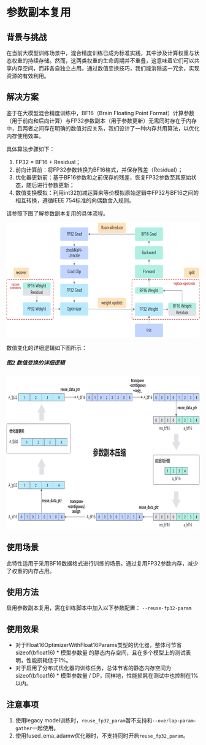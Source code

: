 # 参数副本复用

## 背景与挑战

在当前大模型训练场景中，混合精度训练已成为标准实践，其中涉及计算权重与状态权重的持续存储。然而，这两类权重的生命周期并不重叠，这意味着它们可以共享内存空间，而非各自独立占用。通过数值变换技巧，我们能消除这一冗余，实现资源的有效利用。

## 解决方案

鉴于在大模型混合精度训练中，BF16（Brain Floating Point Format）计算参数（用于前向和后向计算）与FP32参数副本（用于参数更新）无需同时存在于内存中，且两者之间存在明确的数值对应关系，我们设计了一种内存共用算法，以优化内存使用效率。

具体算法步骤如下：
1. FP32 = BF16 + Residual；
2. 前向计算前：将FP32参数转换为BF16格式，并保存残差（Residual）；
3. 优化器更新前：基于BF16参数和之前保存的残差，恢复FP32参数至其原始状态，随后进行参数更新；
4. 数值变换模拟：利用int32加减运算来等价模拟原始逻辑中FP32与BF16之间的相互转换，遵循IEEE 754标准的向偶数舍入规则。


请参照下图了解参数副本复用的具体流程。
<p align="center"> <img src="../../sources/images/reuse_fp32_param_a.png" height="300px" width="750px"></p>

数值变化的详细逻辑如下图所示：
##### 图2 数值变换的详细逻辑
<p align="center"> <img src="../../sources/images/reuse_fp32_param_b.png" height="400px" width="750px"></p>

## 使用场景

此特性适用于采用BF16数据格式进行训练的场景。通过复用FP32参数内存，减少了权重的内存占用。

## 使用方法

启用参数副本复用，需在训练脚本中加入以下参数配置：
`--reuse-fp32-param`

## 使用效果

*  对于Float16OptimizerWithFloat16Params类型的优化器，整体可节省 sizeof(bfloat16) * 模型参数量 的静态内存空间，且在多个模型上的测试表明，性能损耗低于1%。
*  对于启用了分布式优化器的训练任务，总体节省的静态内存空间为 sizeof(bfloat16) * 模型参数量 / DP，同样地，性能损耗在测试中也控制在1%以内。

## 注意事项

1. 使用legacy model训练时，`reuse_fp32_param`暂不支持和`--overlap-param-gather`一起使用。
2. 使用fused_ema_adamw优化器时，不支持同时开启`reuse_fp32_param`。
